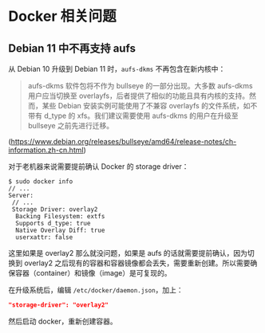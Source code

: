 # Docker 相关问题

## Debian 11 中不再支持 aufs

从 Debian 10 升级到 Debian 11 时，`aufs-dkms` 不再包含在新内核中：

> aufs-dkms 软件包将不作为 bullseye 的一部分出现。大多数 aufs-dkms 用户应当切换至 overlayfs，后者提供了相似的功能且具有内核的支持。然而，某些 Debian 安装实例可能使用了不兼容 overlayfs 的文件系统，如不带有 d_type 的 xfs。我们建议需要使用 aufs-dkms 的用户在升级至 bullseye 之前先进行迁移。

(<https://www.debian.org/releases/bullseye/amd64/release-notes/ch-information.zh-cn.html>)

对于老机器来说需要提前确认 Docker 的 storage driver：

```console
$ sudo docker info
// ...
Server:
 // ...
 Storage Driver: overlay2
  Backing Filesystem: extfs
  Supports d_type: true
  Native Overlay Diff: true
  userxattr: false
```

这里如果是 overlay2 那么就没问题，如果是 aufs 的话就需要提前确认，因为切换到 overlay2 之后现有的容器和容器镜像都会丢失，需要重新创建。所以需要确保容器（container）和镜像（image）是可复现的。

在升级系统后，编辑 `/etc/docker/daemon.json`，加上：

```json
"storage-driver": "overlay2"
```

然后启动 docker，重新创建容器。
